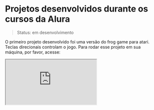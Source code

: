 # Projetos desenvolvidos durante os cursos da Alura

> Status: em desenvolvimento

O primeiro projeto desenvolvido foi uma versão do frog game para atari. Teclas direcionais controlam o jogo.
Para rodar esse projeto em sua máquina, por favor, acesse:

<iframe src="https://editor.p5js.org/paulocntr/full/0sdo2oBrP"></iframe>
